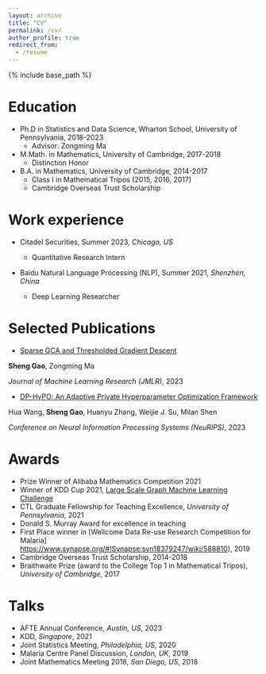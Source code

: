 ```yaml
---
layout: archive
title: "CV"
permalink: /cv/
author_profile: true
redirect_from:
  - /resume
---
```



{% include base_path %}

Education
======
* Ph.D in Statistics and Data Science, Wharton School, University of Pennsylvania, 2018-2023
  * Advisor: Zongming Ma
* M.Math. in Mathematics, University of Cambridge, 2017-2018
  * Distinction Honor
* B.A. in Mathematics, University of Cambridge, 2014-2017
  * Class I in Mathematical Tripos (2015, 2016, 2017)
  * Cambridge Overseas Trust Scholarship

Work experience
======
* Citadel Securities, Summer 2023, *Chicago, US*
  * Quantitative Research Intern

* Baidu Natural Language Processing (NLP), Summer 2021, *Shenzhen, China*
  * Deep Learning Researcher
  

Selected Publications
======
* [Sparse GCA and Thresholded Gradient Descent](https://www.jmlr.org/papers/v24/21-0745.html)

**Sheng Gao**, Zongming Ma

*Journal of Machine Learning Research (JMLR)*, 2023

* [DP-HyPO: An Adaptive Private Hyperparameter Optimization Framework](https://arxiv.org/abs/2306.05734)

Hua Wang, **Sheng Gao**, Huanyu Zhang, Weijie J. Su, Milan Shen

*Conference on Neural Information Processing Systems (NeuRIPS)*, 2023

  
Awards
======
* Prize Winner of Alibaba Mathematics Competition 2021
* Winner of KDD Cup 2021, [Large Scale Graph Machine Learning Challenge](https://ogb.stanford.edu/kddcup2021/results/)
* CTL Graduate Fellowship for Teaching Excellence, *University of Pennsylvania*, 2021
* Donald S. Murray Award for excellence in teaching
* First Place winner in  [Wellcome Data Re-use Research Competition for Malaria] https://www.synapse.org/#!Synapse:syn18379247/wiki/588810), 2019 
* Cambridge Overseas Trust Scholarship, 2014-2018
* Braithwaite Prize (award to the College Top 1 in Mathematical Tripos), *University of Cambridge*, 2017

Talks
======
* AFTE Annual Conference, *Austin, US*, 2023
* KDD, *Singapore*, 2021
* Joint Statistics Meeting, *Philadelphia, US*, 2020
* Malaria Centre Panel Discussion, *London, UK*, 2019 
* Joint Mathematics Meeting 2018, *San Diego, US*, 2018

<!-- Talks
======
  <ul>{% for post in site.talks %}
    {% include archive-single-talk-cv.html %}
  {% endfor %}</ul> -->
  

